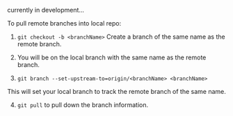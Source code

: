 currently in development...

To pull remote branches into local repo:

1) `git checkout -b <branchName>`
Create a branch of the same name as the remote branch.

2) You will be on the local branch with the same name as the remote branch.

3) `git branch --set-upstream-to=origin/<branchName> <branchName>`

This will set your local branch to track the remote branch of the same name.

4) `git pull` to pull down the branch information. 
